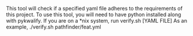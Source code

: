 This tool will check if a specified yaml file adheres to the requirements of this project.
To use this tool, you will need to have python installed along with pykwalify.
If you are on a *nix system, run 
	verify.sh [YAML FILE]
As an example, 
	./verify.sh pathfinder/feat.yml
	